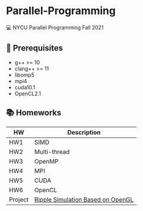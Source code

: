 # Parallel-Programming
💻 NYCU Parallel Programming Fall 2021



## 🏹 Prerequisites
* g++ >= 10
* clang++ >= 11
* libomp5
* mpi4
* cuda10.1
* OpenCL2.1



## 📚 Homeworks 
| HW      | Description                                                                     |
|---------|---------------------------------------------------------------------------------|
| HW1     | SIMD                                                                            |
| HW2     | Multi-thread                                                                    |
| HW3     | OpenMP                                                                          |
| HW4     | MPI                                                                             |
| HW5     | CUDA                                                                            |
| HW6     | OpenCL                                                                          |
| Project | [Ripple Simulation Based on OpenGL](https://github.com/steven112163/PP-project) |